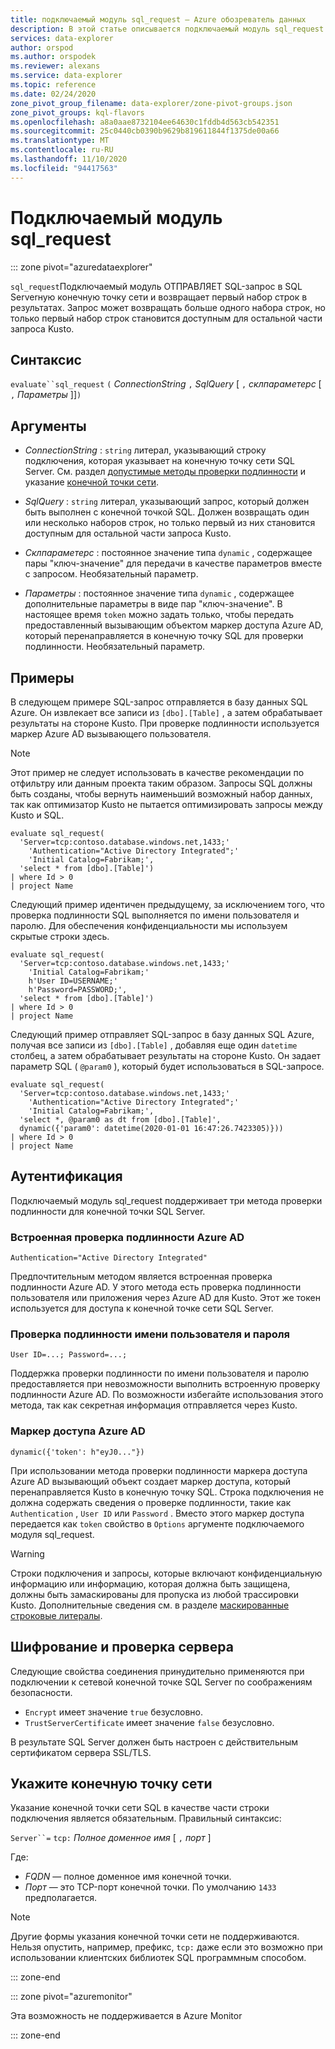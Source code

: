 ```yaml
---
title: подключаемый модуль sql_request — Azure обозреватель данных
description: В этой статье описывается подключаемый модуль sql_request в Azure обозреватель данных.
services: data-explorer
author: orspod
ms.author: orspodek
ms.reviewer: alexans
ms.service: data-explorer
ms.topic: reference
ms.date: 02/24/2020
zone_pivot_group_filename: data-explorer/zone-pivot-groups.json
zone_pivot_groups: kql-flavors
ms.openlocfilehash: a8a0aae8732104ee64630c1fddb4d563cb542351
ms.sourcegitcommit: 25c0440cb0390b9629b819611844f1375de00a66
ms.translationtype: MT
ms.contentlocale: ru-RU
ms.lasthandoff: 11/10/2020
ms.locfileid: "94417563"
---
```

# <a name="sql_request-plugin"></a>Подключаемый модуль sql_request

::: zone pivot="azuredataexplorer"

`sql_request`Подключаемый модуль ОТПРАВЛЯЕТ SQL-запрос в SQL Serverную конечную точку сети и возвращает первый набор строк в результатах.
Запрос может возвращать больше одного набора строк, но только первый набор строк становится доступным для остальной части запроса Kusto.

## <a name="syntax"></a>Синтаксис

  `evaluate``sql_request` `(` *ConnectionString* `,` *SqlQuery* [ `,` *склпараметерс* [ `,` *Параметры* ]]`)`

## <a name="arguments"></a>Аргументы

* *ConnectionString* : `string` литерал, указывающий строку подключения, которая указывает на конечную точку сети SQL Server. См. раздел [допустимые методы проверки подлинности](#authentication) и указание [конечной точки сети](#specify-the-network-endpoint).

* *SqlQuery* : `string` литерал, указывающий запрос, который должен быть выполнен с конечной точкой SQL. Должен возвращать один или несколько наборов строк, но только первый из них становится доступным для остальной части запроса Kusto.

* *Склпараметерс* : постоянное значение типа `dynamic` , содержащее пары "ключ-значение" для передачи в качестве параметров вместе с запросом. Необязательный параметр.
  
* *Параметры* : постоянное значение типа `dynamic` , содержащее дополнительные параметры в виде пар "ключ-значение". В настоящее время `token` можно задать только, чтобы передать предоставленный вызывающим объектом маркер доступа Azure AD, который перенаправляется в конечную точку SQL для проверки подлинности. Необязательный параметр.

## <a name="examples"></a>Примеры

В следующем примере SQL-запрос отправляется в базу данных SQL Azure. Он извлекает все записи из `[dbo].[Table]` , а затем обрабатывает результаты на стороне Kusto. При проверке подлинности используется маркер Azure AD вызывающего пользователя. 

> [!NOTE]
> Этот пример не следует использовать в качестве рекомендации по отфильтру или данным проекта таким образом. Запросы SQL должны быть созданы, чтобы вернуть наименьший возможный набор данных, так как оптимизатор Kusto не пытается оптимизировать запросы между Kusto и SQL.

```kusto
evaluate sql_request(
  'Server=tcp:contoso.database.windows.net,1433;'
    'Authentication="Active Directory Integrated";'
    'Initial Catalog=Fabrikam;',
  'select * from [dbo].[Table]')
| where Id > 0
| project Name
```

Следующий пример идентичен предыдущему, за исключением того, что проверка подлинности SQL выполняется по имени пользователя и паролю. Для обеспечения конфиденциальности мы используем скрытые строки здесь.

```kusto
evaluate sql_request(
  'Server=tcp:contoso.database.windows.net,1433;'
    'Initial Catalog=Fabrikam;'
    h'User ID=USERNAME;'
    h'Password=PASSWORD;',
  'select * from [dbo].[Table]')
| where Id > 0
| project Name
```

Следующий пример отправляет SQL-запрос в базу данных SQL Azure, получая все записи из `[dbo].[Table]` , добавляя еще один `datetime` столбец, а затем обрабатывает результаты на стороне Kusto.
Он задает параметр SQL ( `@param0` ), который будет использоваться в SQL-запросе.

```kusto
evaluate sql_request(
  'Server=tcp:contoso.database.windows.net,1433;'
    'Authentication="Active Directory Integrated";'
    'Initial Catalog=Fabrikam;',
  'select *, @param0 as dt from [dbo].[Table]',
  dynamic({'param0': datetime(2020-01-01 16:47:26.7423305)}))
| where Id > 0
| project Name
```

## <a name="authentication"></a>Аутентификация

Подключаемый модуль sql_request поддерживает три метода проверки подлинности для конечной точки SQL Server.

### <a name="azure-ad-integrated-authentication"></a>Встроенная проверка подлинности Azure AD 

`Authentication="Active Directory Integrated"`

  Предпочтительным методом является встроенная проверка подлинности Azure AD. У этого метода есть проверка подлинности пользователя или приложения через Azure AD для Kusto. Этот же токен используется для доступа к конечной точке сети SQL Server.

### <a name="usernamepassword-authentication"></a>Проверка подлинности имени пользователя и пароля

`User ID=...; Password=...;`

  Поддержка проверки подлинности по имени пользователя и паролю предоставляется при невозможности выполнить встроенную проверку подлинности Azure AD. По возможности избегайте использования этого метода, так как секретная информация отправляется через Kusto.

### <a name="azure-ad-access-token"></a>Маркер доступа Azure AD

`dynamic({'token': h"eyJ0..."})`

   При использовании метода проверки подлинности маркера доступа Azure AD вызывающий объект создает маркер доступа, который перенаправляется Kusto в конечную точку SQL. Строка подключения не должна содержать сведения о проверке подлинности, такие как `Authentication` , `User ID` или `Password` . Вместо этого маркер доступа передается как `token` свойство в `Options` аргументе подключаемого модуля sql_request.
     
> [!WARNING]
> Строки подключения и запросы, которые включают конфиденциальную информацию или информацию, которая должна быть защищена, должны быть замаскированы для пропуска из любой трассировки Kusto.
> Дополнительные сведения см. в разделе [маскированные строковые литералы](scalar-data-types/string.md#obfuscated-string-literals).

## <a name="encryption-and-server-validation"></a>Шифрование и проверка сервера

Следующие свойства соединения принудительно применяются при подключении к сетевой конечной точке SQL Server по соображениям безопасности.

* `Encrypt` имеет значение `true` безусловно.
* `TrustServerCertificate` имеет значение `false` безусловно.

В результате SQL Server должен быть настроен с действительным сертификатом сервера SSL/TLS.

## <a name="specify-the-network-endpoint"></a>Укажите конечную точку сети

Указание конечной точки сети SQL в качестве части строки подключения является обязательным.
Правильный синтаксис:

`Server``=` `tcp:` *Полное доменное имя* [ `,` *порт* ]

Где:

* *FQDN* — полное доменное имя конечной точки.
* *Порт* — это TCP-порт конечной точки. По умолчанию `1433` предполагается.

> [!NOTE]
> Другие формы указания конечной точки сети не поддерживаются.
> Нельзя опустить, например, префикс, `tcp:` даже если это возможно при использовании клиентских библиотек SQL программным способом.

::: zone-end

::: zone pivot="azuremonitor"

Эта возможность не поддерживается в Azure Monitor

::: zone-end
